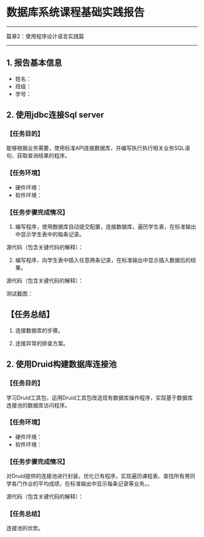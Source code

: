 # 数据库系统课程基础实践报告

------

篇章2：使用程序设计语言实践篇

------

## 1. 报告基本信息

* 姓名：
* 班级：
* 学号：

## 2. 使用jdbc连接Sql server

### 【任务目的】


能够根据业务需要，使用标准API连接数据库，并编写执行执行相关业务SQL语句、获取查询结果的程序。

### 【任务环境】

* 硬件环境：
* 软件环境：

### 【任务步骤完成情况】

1. 编写程序，使用数据库自动提交配置，连接数据库，遍历学生表，在标准输出中显示学生表中的每条记录。

源代码（包含关键代码的解释）：











2. 编写程序，向学生表中插入任意两条记录，在标准输出中显示插入数据后的结果。

源代码（包含关键代码的解释）：





测试截图：



## 【任务总结】

1. 连接数据库的步骤。



2. 连接异常的排查方案。



## 2. 使用Druid构建数据库连接池

### 【任务目的】

学习Druid工具包，运用Druid工具包改造现有数据库操作程序，实现基于数据库连接池的数据库访问程序。

### 【任务环境】

* 硬件环境：
* 软件环境：

### 【任务步骤完成情况】

对Druid提供的连接池进行封装，优化已有程序，实现遍历课程表、查找所有男同学各门作业的平均成绩，在标准输出中显示每条记录等业务。。

源代码（包含关键代码的解释）：






### 【任务总结】

连接池的优势。

